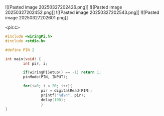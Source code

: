 ![[Pasted image 20250327202426.png]]
![[Pasted image 20250327202452.png]]
![[Pasted image 20250327202543.png]]
![[Pasted image 20250327202601.png]]

<pir.c>
```c
#include <wiringPi.h>
#include <stdio.h>

#define PIN 2

int main(void) {
        int pir, i;

        if(wiringPiSetup() == -1) return 1;
        pinMode(PIN, INPUT);

        for(i=0; i < 20; i++){
                pir = digitalRead(PIN);
                printf("%d\n", pir);
                delay(100);
                }
}

```

